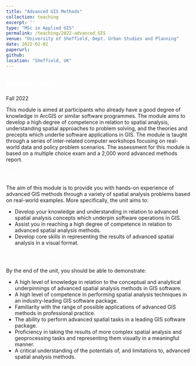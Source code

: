 ```yaml
---
title: "Advanced GIS Methods"
collection: teaching
excerpt: ''
type: "MSc in Applied GIS"
permalink: /teaching/2022-advanced_GIS
venue: "University of Sheffield, Dept. Urban Studies and Planning"
date: 2022-02-02
paperurl: 
github: 
location: "Sheffield, UK"
---
```


## <span style="color:white">Module Instructor</span>
Fall 2022


This module is aimed at participants who already have a good degree of knowledge in ArcGIS or similar software programmes. The module aims to develop a high degree of competence in relation to spatial analysis, understanding spatial approaches to problem solving, and the theories and precepts which underlie software applications in GIS. The module is taught through a series of inter-related computer workshops focusing on real-world data and policy problem scenarios. The assessment for this module is based on a multiple choice exam and a 2,000 word advanced methods report.


### <span style="color:white">Aims</span>
The aim of this module is to provide you with hands-on experience of advanced GIS methods through a variety of spatial analysis problems based on real-world examples. More specifically, the unit aims to:

- Develop your knowledge and understanding in relation to advanced spatial analysis concepts which underpin software operations in GIS.
- Assist you in reaching a high degree of competence in relation to advanced spatial analysis methods.
- Develop core skills in representing the results of advanced spatial analysis in a visual format.


### <span style="color:white">Learning Outcomes</span>
By the end of the unit, you should be able to demonstrate:

- A high level of knowledge in relation to the conceptual and analytical underpinnings of advanced spatial analysis methods in GIS software.
- A high level of competence in performing spatial analysis techniques in an industry-leading GIS software package.
- Familiarity with the range of possible applications of advanced GIS methods in professional practice.
- The ability to perform advanced spatial tasks in a leading GIS software package.
- Proficiency in taking the results of more complex spatial analysis and geoprocessing tasks and representing them visually in a meaningful manner.
- A critical understanding of the potentials of, and limitations to, advanced spatial analysis methods.
